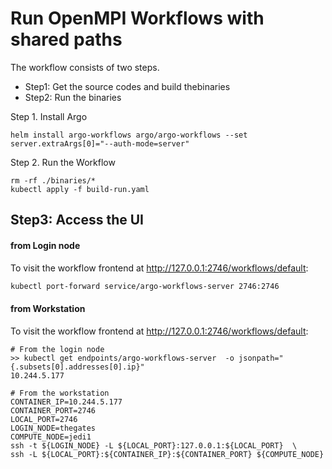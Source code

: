# Run OpenMPI Workflows with shared paths

The workflow consists of two steps.
- Step1: Get the source codes and build thebinaries
- Step2: Run the binaries


Step 1. Install Argo

```shell
helm install argo-workflows argo/argo-workflows --set server.extraArgs[0]="--auth-mode=server"
```

Step 2. Run the Workflow

```shell
rm -rf ./binaries/*
kubectl apply -f build-run.yaml
```


## Step3: Access the UI

#### from Login node

To visit the workflow frontend at http://127.0.0.1:2746/workflows/default:
```bash
kubectl port-forward service/argo-workflows-server 2746:2746
```


#### from Workstation

To visit the workflow frontend at http://127.0.0.1:2746/workflows/default:

```shell
# From the login node
>> kubectl get endpoints/argo-workflows-server  -o jsonpath="{.subsets[0].addresses[0].ip}"
10.244.5.177

# From the workstation
CONTAINER_IP=10.244.5.177
CONTAINER_PORT=2746
LOCAL_PORT=2746
LOGIN_NODE=thegates
COMPUTE_NODE=jedi1
ssh -t ${LOGIN_NODE} -L ${LOCAL_PORT}:127.0.0.1:${LOCAL_PORT}  \
ssh -L ${LOCAL_PORT}:${CONTAINER_IP}:${CONTAINER_PORT} ${COMPUTE_NODE}
```
